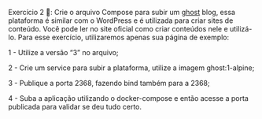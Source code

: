 Exercício 2 🚀:
Crie o arquivo Compose para subir um [ghost](https://ghost.org/) blog, essa plataforma é similar com o WordPress e é utilizada para criar sites de conteúdo. Você pode ler no site oficial como criar conteúdos nele e utilizá-lo. Para esse exercício, utilizaremos apenas sua página de exemplo:

1 - Utilize a versão “3” no arquivo;

2 - Crie um service para subir a plataforma, utilize a imagem ghost:1-alpine;

3 - Publique a porta 2368, fazendo bind também para a 2368;

4 - Suba a aplicação utilizando o docker-compose e então acesse a porta publicada para validar se deu tudo certo.